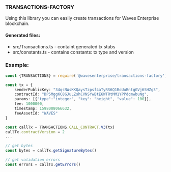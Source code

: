 ### TRANSACTIONS-FACTORY

Using this library you can easily create transactions for Waves Enterprise blockchain.

#### Generated files:
- src/Transactions.ts - containt generated tx stubs
- src/constants.ts - contains constants: tx type and version 

### Example:

```typescript
const {TRANSACTIONS} = require('@wavesenterprise/transactions-factory')

const tx = {
    senderPublicKey: "34qsNWsKKQaysTzpsf4aTyRS6Q1BoUuBntgGVj6SHZg3",
    contractId: "DP5MggKC8GJuLZshCVNSYwBtE6WTRtMM1YPPdcmwbuNg",
    params: [{"type":"integer", "key": "height", "value": 100}],
    fee: 1000000,
    timestamp: 1598008066632,
    feeAssetId: "WAVES"
}

const callTx = TRANSACTIONS.CALL_CONTRACT.V3(tx)
callTx.contractVersion = 2
...

// get bytes
const bytes = callTx.getSignatureBytes()

// get validation errors
const errors = callTx.getErrors()


```
